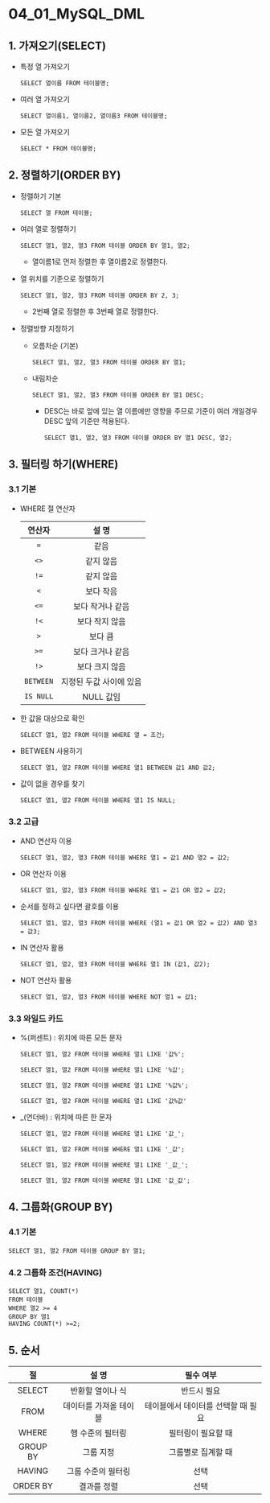 # 04_01_MySQL_DML

## 1. 가져오기(SELECT)

- 특정 열 가져오기

  ```mysql
  SELECT 열이름 FROM 테이블명;
  ```

- 여러 열 가져오기

  ```mysql
  SELECT 열이름1, 열이름2, 열이름3 FROM 테이블명;
  ```

- 모든 열 가져오기

  ```mysql
  SELECT * FROM 테이블명;
  ```

## 2. 정렬하기(ORDER BY)

- 정렬하기 기본

  ```mysql
  SELECT 열 FROM 테이블; 
  ```

- 여러 열로 정렬하기

  ```mysql
  SELECT 열1, 열2, 열3 FROM 테이블 ORDER BY 열1, 열2;
  ```

  - 열이름1로 먼저 정렬한 후 열이름2로 정렬한다.

- 열 위치를 기준으로 정렬하기

  ```mysql
  SELECT 열1, 열2, 열3 FROM 테이블 ORDER BY 2, 3;
  ```

  - 2번째 열로 정렬한 후 3번째 열로 정렬한다.

- 정렬방향 지정하기

  - 오름차순 (기본)

    ```mysql
    SELECT 열1, 열2, 열3 FROM 테이블 ORDER BY 열1;
    ```

  - 내림차순

    ```mysql
    SELECT 열1, 열2, 열3 FROM 테이블 ORDER BY 열1 DESC;
    ```

    - DESC는 바로 앞에 있는 열 이름에만 영향을 주므로 기준이 여러 개일경우 DESC 앞의 기준만 적용된다.

      ```mysql
      SELECT 열1, 열2, 열3 FROM 테이블 ORDER BY 열1 DESC, 열2;
      ```

## 3. 필터링 하기(WHERE)

### 3.1 기본

- WHERE 절 연산자

  |  연산자   |          설 명          |
  | :-------: | :---------------------: |
  |    `=`    |          같음           |
  |   `<>`    |        같지 않음        |
  |   `!=`    |        같지 않음        |
  |    `<`    |        보다 작음        |
  |   `<=`    |    보다 작거나 같음     |
  |   `!<`    |     보다 작지 않음      |
  |    `>`    |         보다 큼         |
  |   `>=`    |    보다 크거나 같음     |
  |   `!>`    |     보다 크지 않음      |
  | `BETWEEN` | 지정된 두값 사이에 있음 |
  | `IS NULL` |        NULL 값임        |

- 한 값을 대상으로 확인

  ```mysql
  SELECT 열1, 열2 FROM 테이블 WHERE 열 = 조건;
  ```

- BETWEEN 사용하기

  ```mysql
  SELECT 열1, 열2 FROM 테이블 WHERE 열1 BETWEEN 값1 AND 값2;
  ```

- 값이 없을 경우를 찾기

  ```mysql
  SELECT 열1, 열2 FROM 테이블 WHERE 열1 IS NULL;
  ```

### 3.2 고급

- AND 연산자 이용

  ```mysql
  SELECT 열1, 열2, 열3 FROM 테이블 WHERE 열1 = 값1 AND 열2 = 값2;
  ```

- OR 연산자 이용

  ```mysql
  SELECT 열1, 열2, 열3 FROM 테이블 WHERE 열1 = 값1 OR 열2 = 값2;
  ```

- 순서를 정하고 싶다면 괄호를 이용

  ```mysql
  SELECT 열1, 열2, 열3 FROM 테이블 WHERE (열1 = 값1 OR 열2 = 값2) AND 열3 = 값3;
  ```

- IN 연산자 활용

  ```mysql
  SELECT 열1, 열2, 열3 FROM 테이블 WHERE 열1 IN (값1, 값2);
  ```

- NOT 연산자 활용

  ```mysql
  SELECT 열1, 열2, 열3 FROM 테이블 WHERE NOT 열1 = 값1;
  ```

### 3.3 와일드 카드

- %(퍼센트) : 위치에 따른 모든 문자

  ```mysql
  SELECT 열1, 열2 FROM 테이블 WHERE 열1 LIKE '값%';
  
  SELECT 열1, 열2 FROM 테이블 WHERE 열1 LIKE '%값';
  
  SELECT 열1, 열2 FROM 테이블 WHERE 열1 LIKE '%값%';
  
  SELECT 열1, 열2 FROM 테이블 WHERE 열1 LIKE '값%값'
  ```

- _(언더바) : 위치에 따른 한 문자

  ```mysql
  SELECT 열1, 열2 FROM 테이블 WHERE 열1 LIKE '값_';
  
  SELECT 열1, 열2 FROM 테이블 WHERE 열1 LIKE '_값';
  
  SELECT 열1, 열2 FROM 테이블 WHERE 열1 LIKE '_값_';
  
  SELECT 열1, 열2 FROM 테이블 WHERE 열1 LIKE '값_값';
  ```

## 4. 그룹화(GROUP BY)

### 4.1 기본

```mysql
SELECT 열1, 열2 FROM 테이블 GROUP BY 열1;
```

### 4.2 그룹화 조건(HAVING)

```mysql
SELECT 열1, COUNT(*) 
FROM 테이블 
WHERE 열2 >= 4 
GROUP BY 열1 
HAVING COUNT(*) >=2;
```

## 5. 순서

|    절    |         설 명          |             필수 여부              |
| :------: | :--------------------: | :--------------------------------: |
|  SELECT  |    반환할 열이나 식    |            반드시 필요             |
|   FROM   | 데이터를 가져올 테이블 | 테이블에서 데이터를 선택할 때 필요 |
|  WHERE   |    행 수준의 필터링    |         필터링이 필요할 때         |
| GROUP BY |       그룹 지정        |         그룹별로 집계할 때         |
|  HAVING  |   그룹 수준의 필터링   |                선택                |
| ORDER BY |      결과를 정렬       |                선택                |

